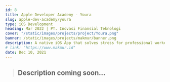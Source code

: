 ```yaml
---
id: 8
title: Apple Developer Academy - Youra
slug: apple-dev-academy/youra
type: iOS Development
heading: Mar 2022 | PT. Inovasi Finansial Teknologi
cover: "/static/images/projects/project/Youra.png"
banner: /static/images/projects/makmur/banner.png
description: A native iOS App that solves stress for professional workers by limiting their continuous work hour, providing them suitable music, & notify them to take a quick break
# link: "https://www.makmur.id"
date: Dec 10, 2021
---
```


> ## Description coming soon...
